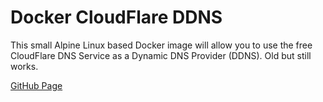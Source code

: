 # Docker CloudFlare DDNS

This small Alpine Linux based Docker image will allow you to use the free CloudFlare DNS Service as a Dynamic DNS Provider (DDNS). Old but still works.

[GitHub Page](https://github.com/oznu/docker-cloudflare-ddns)